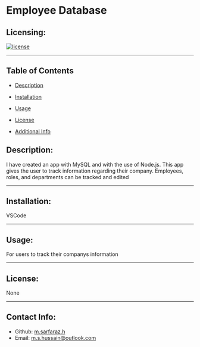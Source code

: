 # Employee Database

  ## Licensing:
  [![license](https://img.shields.io/badge/license-None-blue)](https://shields.io)
  _________________________

  ## Table of Contents 
  - [Description](#desc)

  - [Installation](#reqs)

  - [Usage](#usage)

  - [License](#License)

  - [Additional Info](#additional-info)


  ## Description:
  I have created an app with MySQL and with the use of Node.js. This app gives the user to track information regarding their company. Employees, roles, and departments can be tracked and edited

  _________________________

  


  ## Installation:
  VSCode

  _________________________

  


  ## Usage:
  For users to track their companys information 

  _________________________

  


  ## License:
  None

  _________________________

  


  ## Contact Info:
   - Github: [m.sarfaraz.h](https://github.com/m.sarfaraz.h)
  - Email: m.s.hussain@outlook.com


